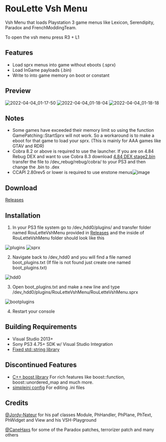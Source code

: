 # RouLette Vsh Menu
Vsh Menu that loads Playstation 3 game menus like Lexicon, Serendipity, Paradox and FrenchModdingTeam. 

To open the vsh menu press R3 + L1

## Features
- Load sprx menus into game without eboots (.sprx)
- Load InGame payloads (.bin)
- Write to into game memory on boot or constant


## Preview
![2022-04-04_01-17-50](https://user-images.githubusercontent.com/9206290/161502591-f2ec4acb-6646-4d5d-a181-6ab92cc5844f.png)
![2022-04-04_01-18-04](https://user-images.githubusercontent.com/9206290/161502608-371a0f22-82f3-41d2-9795-b21c0fdfb14b.png)
![2022-04-04_01-18-18](https://user-images.githubusercontent.com/9206290/161502622-749c4b1a-bde3-4c83-b78a-62ed5bcc1643.png)


## Notes
- Some games have exceeded their memory limit so using the function GamePatching::StartSprx will not work. So a workaround is to make a eboot for that game to load your sprx. (This is mainly for AAA games like GTAV and RDR)
- Cobra 8.2 or above is required to use the launcher. If you are on 4.84 Rebug DEX and want to use Cobra 8.3 download [4.84 DEX stage2.bin](https://github.com/Evilnat/Cobra-PS3/blob/master/8.3/4.84/NORMAL/DEX/BIN/stage2.bin "4.84 DEX stage2.bin") transfer the file to /dev_rebug/rebug/cobra/ to your PS3 and then change the .bin to .dex
- CCAPI 2.80rev5 or lower is required to use enstone menus![image](https://user-images.githubusercontent.com/9206290/162529546-c2229cd6-41ed-4911-8a21-9d8e9525a9bd.png)

 
 
 ## Download 
 [Releases](https://github.com/TheRouletteBoi/RouLetteVshMenu/releases)
 
 
## Installation
1. In your PS3 file system go to /dev_hdd0/plugins/ and transfer folder named RouLetteVshMenu provided in [Releases](https://github.com/TheRouletteBoi/RouLetteVshMenu/releases) and the inside of RouLetteVshMenu folder should look like this

![plugins](https://github.com/TheRouletteBoi/RouLetteVshMenu/blob/main/Resources/plugins.PNG)
![sprx](https://github.com/TheRouletteBoi/RouLetteVshMenu/blob/main/Resources/sprx.PNG)

2. Navigate back to /dev_hdd0 and you will find a file named boot_plugins.txt (If file is not found just create one named boot_plugins.txt)

![hdd0](https://github.com/TheRouletteBoi/RouLetteVshMenu/blob/main/Resources/hdd0.PNG)

3. Open boot_plugins.txt and make a new line and type /dev_hdd0/plugins/RouLetteVshMenu/RouLetteVshMenu.sprx

![bootplugins](https://github.com/TheRouletteBoi/RouLetteVshMenu/blob/main/Resources/bootplugins.PNG)

4. Restart your console


## Building Requirements
- Visual Studio 2013+
- Sony PS3 4.75+ SDK w/ Visual Studio Integration
- [Fixed std::string library](https://github.com/skiff/libpsutil/releases "Fixed std::string library")


## Discontinued Features
- [C++ boost library](https://github.com/TheRouletteBoi/RouLetteVshMenu/tree/4524ebb946bc536b7b1d84a07c4b5489cc2e1faa) For rich features like boost::function, boost::unordered_map and much more.
- [simpleini config](https://github.com/TheRouletteBoi/RouLetteVshMenu/tree/bd7f9dc7cd4b64833795e4f148eb294852db446a) For editing .ini files



## Credits
[@Jordy-Nateur](https://github.com/Jordy-Nateur "Jordy-Nateur") for his paf classes Module, PhHandler, PhPlane, PhText, PhWidget and View and his VSH-Playground

[@CaneHaxs](https://github.com/CaneHaxs "CaneHaxs") for some of the Paradox patches, terrorizer patch and many others

